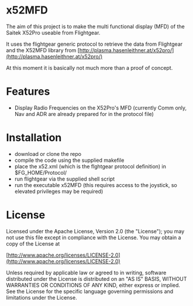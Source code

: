 x52MFD
======

The aim of this project is to make the multi functional display (MFD) of the Saitek X52Pro useable from Flightgear.

It uses the flightgear generic protocol to retrieve the data from Flightgear and the X52MFD library from [http://plasma.hasenleithner.at/x52pro/](http://plasma.hasenleithner.at/x52pro/)
 
At this moment it is basically not much more than a proof of concept.

Features
========

- Display Radio Frequencies on the X52Pro's MFD (currently Comm only, Nav and ADR are already prepared for in the protocol file)

Installation
===========
- download or clone the repo
- compile the code using the supplied makefile
- place the x52.xml (which is the flghtgear protocol definition) in $FG_HOME/Protocol/
- run flightgear via the supplied shell script
- run the executable x52MFD (this requires access to the joystick, so elevated privileges may be required)


License
=======
Licensed under the Apache License, Version 2.0 (the "License");
you may not use this file except in compliance with the License.
You may obtain a copy of the License at
 
[http://www.apache.org/licenses/LICENSE-2.0](http://www.apache.org/licenses/LICENSE-2.0)
 
Unless required by applicable law or agreed to in writing, software
distributed under the License is distributed on an "AS IS" BASIS,
WITHOUT WARRANTIES OR CONDITIONS OF ANY KIND, either express or implied.
See the License for the specific language governing permissions and
limitations under the License.

